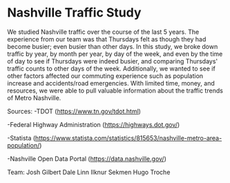 # Nashville Traffic Study

We studied Nashville traffic over the course of the last 5 years. The experience from our team was that Thursdays felt as though they had become busier; even busier than other days. In this study, we broke down traffic by year, by month per year, by day of the week, and even by the time of day to see if Thursdays were indeed busier, and comparing Thursdays' traffic counts to other days of the week. Additionally, we wanted to see if other factors affected our commuting experience such as population increase and accidents/road emergencies. With limited time, money, and resources, we were able to pull valuable information about the traffic trends of Metro Nashville.

Sources: 
-TDOT (https://www.tn.gov/tdot.html)  

-Federal Highway Administration  (https://highways.dot.gov/)   

-Statista (https://www.statista.com/statistics/815653/nashville-metro-area-population/)  

-Nashville Open Data Portal (https://data.nashville.gov/)

Team: 
Josh Gilbert
Dale Linn
Ilknur Sekmen
Hugo Troche

